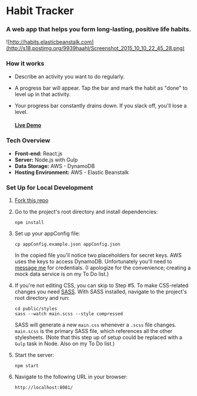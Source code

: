 # Habit Tracker
### A web app that helps you form long-lasting, positive life habits.
![http://habits.elasticbeanstalk.com](http://s18.postimg.org/9939haahl/Screenshot_2015_10_10_22_45_28.png)

### How it works

* Describe an activity you want to do regularly.
* A progress bar will appear. Tap the bar and mark the habit as "done" to level up in that activity.
* Your progress bar constantly drains down. If you slack off, you'll lose a level.
    
  #### [Live Demo](http://habits.elasticbeanstalk.com)

### Tech Overview

* **Front-end:** React.js
* **Server:** Node.js with Gulp
* **Data Storage:** AWS - DynamoDB
* **Hosting Environment:** AWS - Elastic Beanstalk

### Set Up for Local Development

1. [Fork this repo](https://github.com/codyromano/habit-tracker#fork-destination-box)
2. Go to the project's root directory and install dependencies: 
    ```
    npm install
    ```

3. Set up your appConfig file:
    ```
    cp appConfig.example.json appConfig.json
    ```
    In the copied file you'll notice two placeholders for secret keys. AWS uses the keys to access DynamoDB. Unfortunately        you'll need to [message me](http://codyromano.com/contact/) for credentials. (I apologize for the convenience; creating a     mock data service is on my To Do list.)

4. If you're not editing CSS, you can skip to Step #5. To make CSS-related changes you need [SASS](http://sass-lang.com/). With SASS installed, navigate to the project's root directory and run: 
    ```
    cd public/styles
    sass --watch main.scss --style compressed
    ```
    SASS will generate a new `main.css` whenever a `.scss` file changes. `main.scss` is the primary SASS file, which              references all the other stylesheets. (Note that this step up of setup could be replaced with a `Gulp` task in Node. Also     on my To Do list.)
5. Start the server: 
    ```
    npm start
    ```
  
6. Navigate to the following URL in your browser: 
    ```
    http://localhost:8081/
    ```
